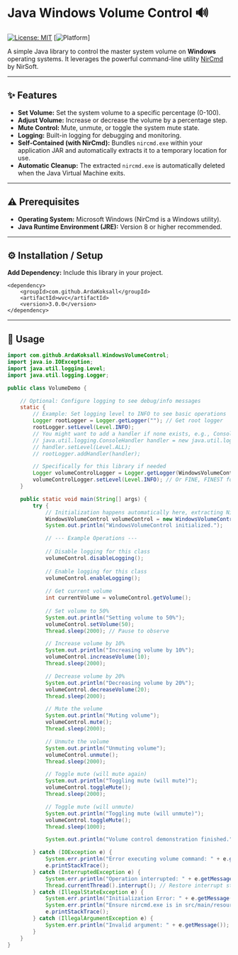 # Java Windows Volume Control 🔊

[![License: MIT](https://img.shields.io/badge/License-MIT-yellow.svg)](https://opensource.org/licenses/MIT) 
[![Platform](https://img.shields.io/badge/Platform-Windows-blue.svg)]

A simple Java library to control the master system volume on **Windows** operating systems. It leverages the powerful command-line utility [NirCmd](https://www.nirsoft.net/utils/nircmd.html) by NirSoft.

---

## ✨ Features

*   **Set Volume:** Set the system volume to a specific percentage (0-100).
*   **Adjust Volume:** Increase or decrease the volume by a percentage step.
*   **Mute Control:** Mute, unmute, or toggle the system mute state.
*  **Logging:** Built-in logging for debugging and monitoring.
*   **Self-Contained (with NirCmd):** Bundles `nircmd.exe` within your application JAR and automatically extracts it to a temporary location for use.
*   **Automatic Cleanup:** The extracted `nircmd.exe` is automatically deleted when the Java Virtual Machine exits.

---

## ⚠️ Prerequisites

*   **Operating System:** Microsoft Windows (NirCmd is a Windows utility).
*   **Java Runtime Environment (JRE):** Version 8 or higher recommended.


---

## ⚙️ Installation / Setup
 
**Add Dependency:** Include this library in your project.

    <dependency>
        <groupId>com.github.ArdaKoksall</groupId>
        <artifactId>wvc</artifactId>
        <version>3.0.0</version>
    </dependency>

---

## 🚀 Usage

```java
import com.github.ArdaKoksall.WindowsVolumeControl;
import java.io.IOException;
import java.util.logging.Level;
import java.util.logging.Logger;

public class VolumeDemo {

    // Optional: Configure logging to see debug/info messages
    static {
        // Example: Set logging level to INFO to see basic operations
        Logger rootLogger = Logger.getLogger(""); // Get root logger
        rootLogger.setLevel(Level.INFO);
        // You might want to add a handler if none exists, e.g., ConsoleHandler
        // java.util.logging.ConsoleHandler handler = new java.util.logging.ConsoleHandler();
        // handler.setLevel(Level.ALL);
        // rootLogger.addHandler(handler);

        // Specifically for this library if needed
        Logger volumeControlLogger = Logger.getLogger(WindowsVolumeControl.class.getName());
        volumeControlLogger.setLevel(Level.INFO); // Or FINE, FINEST for more detail
    }

    public static void main(String[] args) {
        try {
            // Initialization happens automatically here, extracting NirCmd
            WindowsVolumeControl volumeControl = new WindowsVolumeControl();
            System.out.println("WindowsVolumeControl initialized.");

            // --- Example Operations ---
            
            // Disable logging for this class
            volumeControl.disableLogging();
            
            // Enable logging for this class
            volumeControl.enableLogging();
            
            // Get current volume
            int currentVolume = volumeControl.getVolume();
            
            // Set volume to 50%
            System.out.println("Setting volume to 50%");
            volumeControl.setVolume(50);
            Thread.sleep(2000); // Pause to observe

            // Increase volume by 10%
            System.out.println("Increasing volume by 10%");
            volumeControl.increaseVolume(10);
            Thread.sleep(2000);

            // Decrease volume by 20%
            System.out.println("Decreasing volume by 20%");
            volumeControl.decreaseVolume(20);
            Thread.sleep(2000);

            // Mute the volume
            System.out.println("Muting volume");
            volumeControl.mute();
            Thread.sleep(2000);

            // Unmute the volume
            System.out.println("Unmuting volume");
            volumeControl.unmute();
            Thread.sleep(2000);

            // Toggle mute (will mute again)
            System.out.println("Toggling mute (will mute)");
            volumeControl.toggleMute();
            Thread.sleep(2000);

            // Toggle mute (will unmute)
            System.out.println("Toggling mute (will unmute)");
            volumeControl.toggleMute();
            Thread.sleep(1000);

            System.out.println("Volume control demonstration finished.");

        } catch (IOException e) {
            System.err.println("Error executing volume command: " + e.getMessage());
            e.printStackTrace();
        } catch (InterruptedException e) {
            System.err.println("Operation interrupted: " + e.getMessage());
            Thread.currentThread().interrupt(); // Restore interrupt status
        } catch (IllegalStateException e) {
            System.err.println("Initialization Error: " + e.getMessage());
            System.err.println("Ensure nircmd.exe is in src/main/resources and you are on Windows.");
            e.printStackTrace();
        } catch (IllegalArgumentException e) {
            System.err.println("Invalid argument: " + e.getMessage());
        }
    }
}